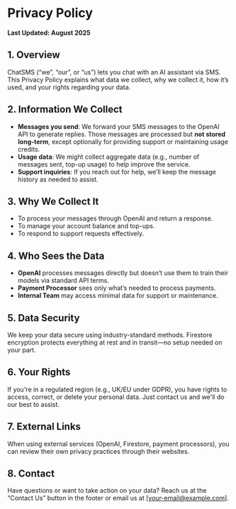 # Privacy Policy

**Last Updated: August 2025**

## 1. Overview
ChatSMS (“we”, “our”, or “us”) lets you chat with an AI assistant via SMS. This Privacy Policy explains what data we collect, why we collect it, how it’s used, and your rights regarding your data.

## 2. Information We Collect
- **Messages you send**: We forward your SMS messages to the OpenAI API to generate replies. Those messages are processed but **not stored long-term**, except optionally for providing support or maintaining usage credits.
- **Usage data**: We might collect aggregate data (e.g., number of messages sent, top-up usage) to help improve the service.
- **Support inquiries**: If you reach out for help, we’ll keep the message history as needed to assist.

## 3. Why We Collect It
- To process your messages through OpenAI and return a response.  
- To manage your account balance and top-ups.  
- To respond to support requests effectively.

## 4. Who Sees the Data
- **OpenAI** processes messages directly but doesn’t use them to train their models via standard API terms.  
- **Payment Processor** sees only what’s needed to process payments.  
- **Internal Team** may access minimal data for support or maintenance.

## 5. Data Security
We keep your data secure using industry-standard methods. Firestore encryption protects everything at rest and in transit—no setup needed on your part.

## 6. Your Rights
If you're in a regulated region (e.g., UK/EU under GDPR), you have rights to access, correct, or delete your personal data. Just contact us and we'll do our best to assist.

## 7. External Links
When using external services (OpenAI, Firestore, payment processors), you can review their own privacy practices through their websites.

## 8. Contact
Have questions or want to take action on your data? Reach us at the “Contact Us” button in the footer or email us at [your-email@example.com].
